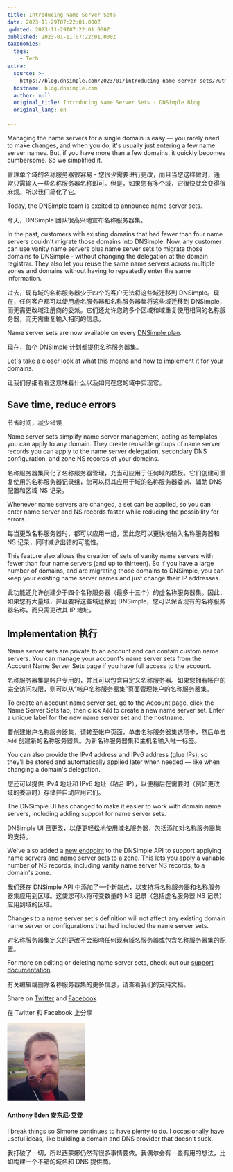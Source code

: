 ```yaml
---
title: Introducing Name Server Sets
date: 2023-11-29T07:22:01.000Z
updated: 2023-11-29T07:22:01.000Z
published: 2023-01-11T07:22:01.000Z
taxonomies:
  tags:
    - Tech
extra:
  source: >-
    https://blog.dnsimple.com/2023/01/introducing-name-server-sets/?utm_source=pocket_reader
  hostname: blog.dnsimple.com
  author: null
  original_title: Introducing Name Server Sets - DNSimple Blog
  original_lang: en

---
```


Managing the name servers for a single domain is easy — you rarely need to make changes, and when you do, it's usually just entering a few name server names. But, if you have more than a few domains, it quickly becomes cumbersome. So we simplified it.  

管理单个域的名称服务器很容易 - 您很少需要进行更改，而且当您这样做时，通常只需输入一些名称服务器名称即可。但是，如果您有多个域，它很快就会变得很麻烦。所以我们简化了它。

Today, the DNSimple team is excited to announce name server sets.  

今天，DNSimple 团队很高兴地宣布名称服务器集。

In the past, customers with existing domains that had fewer than four name servers couldn't migrate those domains into DNSimple. Now, any customer can use vanity name servers plus name server sets to migrate those domains to DNSimple - without changing the delegation at the domain registrar. They also let you reuse the same name servers across multiple zones and domains without having to repeatedly enter the same information.  

过去，现有域的名称服务器少于四个的客户无法将这些域迁移到 DNSimple。现在，任何客户都可以使用虚名服务器和名称服务器集将这些域迁移到 DNSimple，而无需更改域注册商的委派。它们还允许您跨多个区域和域重复使用相同的名称服务器，而无需重复输入相同的信息。

Name server sets are now available on every [DNSimple plan](https://dnsimple.com/pricing).  

现在，每个 DNSimple 计划都提供名称服务器集。

Let's take a closer look at what this means and how to implement it for your domains.  

让我们仔细看看这意味着什么以及如何在您的域中实现它。

## Save time, reduce errors  

节省时间，减少错误

Name server sets simplify name server management, acting as templates you can apply to any domain. They create reusable groups of name server records you can apply to the name server delegation, secondary DNS configuration, and zone NS records of your domains.  

名称服务器集简化了名称服务器管理，充当可应用于任何域的模板。它们创建可重复使用的名称服务器记录组，您可以将其应用于域的名称服务器委派、辅助 DNS 配置和区域 NS 记录。

Whenever name servers are changed, a set can be applied, so you can enter name server and NS records faster while reducing the possibility for errors.  

每当更改名称服务器时，都可以应用一组，因此您可以更快地输入名称服务器和 NS 记录，同时减少出错的可能性。

This feature also allows the creation of sets of vanity name servers with fewer than four name servers (and up to thirteen). So if you have a large number of domains, and are migrating those domains to DNSimple, you can keep your existing name server names and just change their IP addresses.  

此功能还允许创建少于四个名称服务器（最多十三个）的虚名称服务器集。因此，如果您有大量域，并且要将这些域迁移到 DNSimple，您可以保留现有的名称服务器名称，而只需更改其 IP 地址。

## Implementation 执行

Name server sets are private to an account and can contain custom name servers. You can manage your account's name server sets from the Account Name Server Sets page if you have full access to the account.  

名称服务器集是帐户专用的，并且可以包含自定义名称服务器。如果您拥有帐户的完全访问权限，则可以从“帐户名称服务器集”页面管理帐户的名称服务器集。

To create an account name server set, go to the Account page, click the Name Server Sets tab, then click `Add` to create a new name server set. Enter a unique label for the new name server set and the hostname.  

要创建帐户名称服务器集，请转至帐户页面，单击名称服务器集选项卡，然后单击 `Add` 创建新的名称服务器集。为新名称服务器集和主机名输入唯一标签。

You can also provide the IPv4 address and IPv6 address (glue IPs), so they'll be stored and automatically applied later when needed — like when changing a domain's delegation.  

您还可以提供 IPv4 地址和 IPv6 地址（粘合 IP），以便稍后在需要时（例如更改域的委派时）存储并自动应用它们。

The DNSimple UI has changed to make it easier to work with domain name servers, including adding support for name server sets.  

DNSimple UI 已更改，以便更轻松地使用域名服务器，包括添加对名称服务器集的支持。

We've also added a [new endpoint](https://developer.dnsimple.com/v2/zones/ns-records/) to the DNSimple API to support applying name servers and name server sets to a zone. This lets you apply a variable number of NS records, including vanity name server NS records, to a domain's zone.  

我们还在 DNSimple API 中添加了一个新端点，以支持将名称服务器和名称服务器集应用到区域。这使您可以将可变数量的 NS 记录（包括虚名服务器 NS 记录）应用到域的区域。

Changes to a name server set's definition will not affect any existing domain name server or configurations that had included the name server sets.  

对名称服务器集定义的更改不会影响任何现有域名服务器或包含名称服务器集的配置。

For more on editing or deleting name server sets, check out our [support documentation](https://support.dnsimple.com/articles/name-server-sets/).  

有关编辑或删除名称服务器集的更多信息，请查看我们的支持文档。

Share on [Twitter](http://twitter.com/share?text=Introducing%20Name%20Server%20Sets&url=https://blog.dnsimple.com/2023/01/introducing-name-server-sets/ "Tweet this post") and [Facebook](https://www.facebook.com/sharer/sharer.php?u=https://blog.dnsimple.com/2023/01/introducing-name-server-sets/ "Share on Facebook")  

在 Twitter 和 Facebook 上分享

![Anthony Eden's profile picture](31254903db793bf6f84bbd607fe092fd.png "Anthony Eden")

#### Anthony Eden 安东尼·艾登

I break things so Simone continues to have plenty to do. I occasionally have useful ideas, like building a domain and DNS provider that doesn't suck.  

我打破了一切，所以西蒙娜仍然有很多事情要做。我偶尔会有一些有用的想法，比如构建一个不错的域名和 DNS 提供商。
